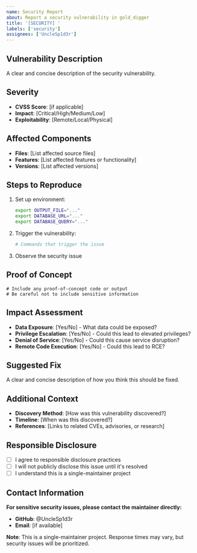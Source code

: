 ```yaml
---
name: Security Report
about: Report a security vulnerability in gold_digger
title: '[SECURITY] '
labels: ['security']
assignees: ['UncleSp1d3r']
---
```


## Vulnerability Description

A clear and concise description of the security vulnerability.

## Severity

- **CVSS Score**: [if applicable]
- **Impact**: [Critical/High/Medium/Low]
- **Exploitability**: [Remote/Local/Physical]

## Affected Components

- **Files**: [List affected source files]
- **Features**: [List affected features or functionality]
- **Versions**: [List affected versions]

## Steps to Reproduce

1. Set up environment:

   ```bash
   export OUTPUT_FILE="..."
   export DATABASE_URL="..."
   export DATABASE_QUERY="..."
   ```

2. Trigger the vulnerability:

   ```bash
   # Commands that trigger the issue
   ```

3. Observe the security issue

## Proof of Concept

```
# Include any proof-of-concept code or output
# Be careful not to include sensitive information
```

## Impact Assessment

- **Data Exposure**: [Yes/No] - What data could be exposed?
- **Privilege Escalation**: [Yes/No] - Could this lead to elevated privileges?
- **Denial of Service**: [Yes/No] - Could this cause service disruption?
- **Remote Code Execution**: [Yes/No] - Could this lead to RCE?

## Suggested Fix

A clear and concise description of how you think this should be fixed.

## Additional Context

- **Discovery Method**: [How was this vulnerability discovered?]
- **Timeline**: [When was this discovered?]
- **References**: [Links to related CVEs, advisories, or research]

## Responsible Disclosure

- [ ] I agree to responsible disclosure practices
- [ ] I will not publicly disclose this issue until it's resolved
- [ ] I understand this is a single-maintainer project

## Contact Information

**For sensitive security issues, please contact the maintainer directly:**

- **GitHub**: @UncleSp1d3r
- **Email**: [if available]

**Note**: This is a single-maintainer project. Response times may vary, but security issues will be prioritized.
